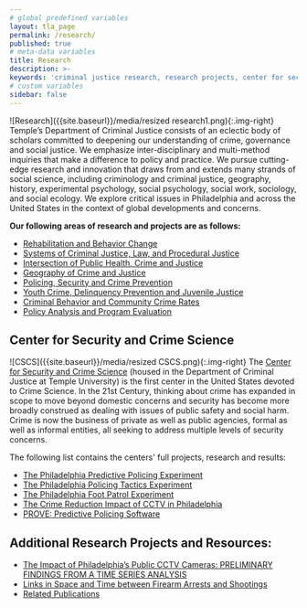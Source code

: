 ```yaml
---
# global predefined variables
layout: tla_page
permalink: /research/
published: true
# meta-data variables
title: Research
description: >-
keywords: 'criminal justice research, research projects, center for security and crime science'
# custom variables
sidebar: false
---
```

![Research]({{site.baseurl}}/media/resized research1.png){:.img-right}
Temple’s Department of Criminal Justice consists of an eclectic body of scholars committed to deepening our understanding of crime, governance and social justice. We emphasize inter-disciplinary and multi-method inquiries that make a difference to policy and practice. We pursue cutting-edge research and innovation that draws from and extends many strands of social science, including criminology and criminal justice, geography, history, experimental psychology, social psychology, social work, sociology, and social ecology. We explore critical issues in Philadelphia and across the United States in the context of global developments and concerns.

**Our following areas of research and projects are as follows:**
- [Rehabilitation and Behavior Change](https://develop.cla.temple.edu/criminal-justice/research/rehabilitation-and-behavior-change)
- [Systems of Criminal Justice, Law, and Procedural Justice](https://develop.cla.temple.edu/criminal-justice/research/systems-of-criminal-justice-law-and-procedural-justice)
- [Intersection of Public Health, Crime and Justice](https://develop.cla.temple.edu/criminal-justice/research/intersection-of-public-health-crime-and-justice)
- [Geography of Crime and Justice](https://develop.cla.temple.edu/criminal-justice/research/geography-of-crime-and-justice)
- [Policing, Security and Crime Prevention](https://develop.cla.temple.edu/criminal-justice/research/policing-security-and-crime-prevention)
- [Youth Crime, Delinquency Prevention and Juvenile Justice](https://develop.cla.temple.edu/criminal-justice/research/youth-crime-delinquency-prevention-and-juvenile-justice)
- [Criminal Behavior and Community Crime Rates](https://develop.cla.temple.edu/criminal-justice/research/criminal-behavior-and-community-crime-rates)
- [Policy Analysis and Program Evaluation](https://develop.cla.temple.edu/criminal-justice/research/policy-analysis-and-program-evaluation)

## Center for Security and Crime Science
![CSCS]({{site.baseurl}}/media/resized CSCS.png){:.img-right}
The [Center for Security and Crime Science](www.develop.cla.temple.edu/center-for-security-and-crime-science/) (housed in the Department of Criminal Justice at Temple University) is the first center in the United States devoted to Crime Science. In the 21st Century, thinking about crime has expanded in scope to move beyond domestic concerns and security has become more broadly construed as dealing with issues of public safety and social harm. Crime is now the business of private as well as public agencies, formal as well as informal entities, all seeking to address multiple levels of security concerns.

The following list contains the centers' full projects, research and results:
- [The Philadelphia Predictive Policing Experiment](www.develop.cla.temple.edu/center-for-security-and-crime-science/projects/#the-philadelphia-predictive-policing-experiment)
- [The Philadelphia Policing Tactics Experiment](www.develop.cla.temple.edu/center-for-security-and-crime-science/projects/#the-philadelphia-policing-tactics-experiment)
- [The Philadelphia Foot Patrol Experiment](www.develop.cla.temple.edu/center-for-security-and-crime-science/projects#the-philadelphia-foot-patrol-experiment)
- [The Crime Reduction Impact of CCTV in Philadelphia](www.develop.cla.temple.edu/center-for-security-and-crime-science/projects/#the-crime-reduction-impact-of-cctv-in-philadelphia)
- [PROVE: Predictive Policing Software](www.develop.cla.temple.edu/center-for-security-and-crime-science/projects/#prove-predictive-policing-software)

## Additional Research Projects and Resources:
- [The Impact of Philadelphia’s Public CCTV Cameras: PRELIMINARY FINDINGS FROM A TIME SERIES ANALYSIS](http://www.cla.temple.edu/cj/files/2014/09/coryrevised1.mp3)
- [Links in Space and Time between Firearm Arrests and Shootings](http://www.cla.temple.edu/cj/files/2014/10/ResearchfindingsWyant20101.pdf)
- [Related Publications](https://liberalarts.temple.edu/sites/liberalarts/files/Criminal%20Justice%20Related%20Publications.pdf)
